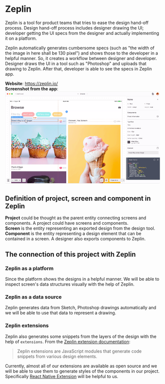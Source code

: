 # Zeplin
Zeplin is a tool for product teams that tries to ease the design hand-off process. Design hand-off process includes designer drawing the UI; developer getting the UI specs from the designer and actually implementing it on a platform.

Zeplin automatically generates cumbersome specs (such as "the width of the image in here shall be 130 pixel") and shows those to the developer in a helpful manner. So, it creates a workflow between designer and developer. Designer draws the UI in a tool such as "Photoshop" and uploads that drawing to Zeplin. After that, developer is able to see the specs in Zeplin app.

__Website__: https://zeplin.io/ \
__Screenshot from the app__: \
![screenshot](./media/zeplin-screenshot.png)

## Definition of project, screen and component in Zeplin
__Project__ could be thought as the parent entity connecting screens and components. A project could have screens and components. \
__Screen__ is the entity representing an exported design from the design tool. \
__Component__ is the entity representing a design element that can be contained in a screen. A designer also exports components to Zeplin.

## The connection of this project with Zeplin
### Zeplin as a platform
Since the platform shows the designs in a helpful manner. We will be able to inspect screen's data structures visually with the help of Zeplin.

### Zeplin as a data source
Zeplin generates data from Sketch, Photoshop drawings automatically and we will be able to use that data to represent a drawing.

### Zeplin extensions
Zeplin also generates some snippets from the layers of the design with the help of `extensions`. From the [Zeplin extension documentation](https://github.com/zeplin/zeplin-extension-documentation):
> Zeplin extensions are JavaScript modules that generate code snippets from various design elements.

Currently, almost all of our extensions are available as open source and we will be able to use them to generate styles of the components in our project. Specifically [React Native Extension](https://github.com/zeplin/react-native-extension) will be helpful to us.
